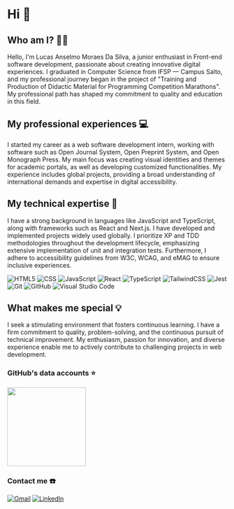 # Hi 👋

## Who am I? 👨🏻
Hello, I'm Lucas Anselmo Moraes Da Silva, a junior enthusiast in Front-end software development, passionate about creating innovative digital experiences. I graduated in Computer Science from IFSP — Campus Salto, and my professional journey began in the project of "Training and Production of Didactic Material for Programming Competition Marathons". My professional path has shaped my commitment to quality and education in this field.

## My professional experiences 💻
I started my career as a web software development intern, working with software such as Open Journal System, Open Preprint System, and Open Monograph Press. My main focus was creating visual identities and themes for academic portals, as well as developing customized functionalities. My experience includes global projects, providing a broad understanding of international demands and expertise in digital accessibility.

## My technical expertise 📁
I have a strong background in languages like JavaScript and TypeScript, along with frameworks such as React and Next.js. I have developed and implemented projects widely used globally. I prioritize XP and TDD methodologies throughout the development lifecycle, emphasizing extensive implementation of unit and integration tests. Furthermore, I adhere to accessibility guidelines from W3C, WCAG, and eMAG to ensure inclusive experiences.

![HTML5](https://img.shields.io/badge/-HTML5-333333?style=flat&logo=HTML5)
![CSS](https://img.shields.io/badge/-CSS-333333?style=flat&logo=CSS3&logoColor=1572B6)
![JavaScript](https://img.shields.io/badge/-JavaScript-333333?style=flat&logo=javascript)
![React](https://img.shields.io/badge/-React-333333?style=flat&logo=react)
![TypeScript](https://img.shields.io/badge/-Typescript-333333?style=flat&logo=typescript)
![TailwindCSS](https://img.shields.io/badge/-Tailwind-333333?style=flat&logo=tailwindcss)
![Jest](https://img.shields.io/badge/-Jest-333333?style=flat&logo=jest)
![Git](https://img.shields.io/badge/-Git-333333?style=flat&logo=git)
![GitHub](https://img.shields.io/badge/-GitHub-333333?style=flat&logo=github)
![Visual Studio Code](https://img.shields.io/badge/-Visual%20Studio%20Code-333333?style=flat&logo=visual-studio-code&logoColor=007ACC)

## What makes me special 💡
I seek a stimulating environment that fosters continuous learning. I have a firm commitment to quality, problem-solving, and the continuous pursuit of technical improvement. My enthusiasm, passion for innovation, and diverse experience enable me to actively contribute to challenging projects in web development.

### GitHub's data accounts ⭐

<a href="https://github.com/LucasAnselmoSilva12345" title="Perfil de Lucas Anselmo">
  <img height="180em" src="https://github-readme-stats.vercel.app/api?username=LucasAnselmoSilva12345&theme=dracula&show_icons=true" />
</a>

### Contact me ☎️

<p align="left">
  <a href="mailto:lucasanselmodasilva02@gmail.com" title="Gmail">
  <img src="https://img.shields.io/badge/-Gmail-FF0000?style=flat-square&labelColor=FF0000&logo=gmail&logoColor=white&link=lucasanselmodasilva02@gmail.com" alt="Gmail" /></a>

  <a href="https://www.linkedin.com/in/lucas-anselmo-moraes-da-silva-543636161/" title="LinkedIn">
  <img src="https://img.shields.io/badge/-Linkedin-0e76a8?style=flat-square&logo=Linkedin&logoColor=white&link=https://www.linkedin.com/in/lucas-anselmo-moraes-da-silva-543636161/" alt="LinkedIn"/></a>
</p>
